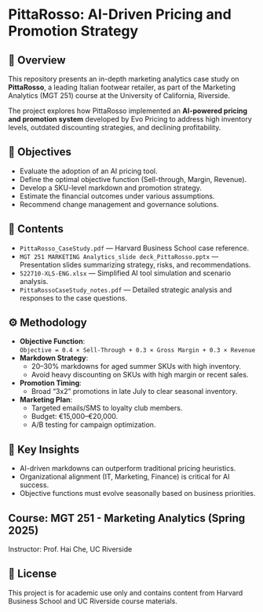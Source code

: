 # PittaRosso: AI-Driven Pricing and Promotion Strategy

## 📌 Overview
This repository presents an in-depth marketing analytics case study on **PittaRosso**, a leading Italian footwear retailer, as part of the Marketing Analytics (MGT 251) course at the University of California, Riverside.

The project explores how PittaRosso implemented an **AI-powered pricing and promotion system** developed by Evo Pricing to address high inventory levels, outdated discounting strategies, and declining profitability.

## 🎯 Objectives
- Evaluate the adoption of an AI pricing tool.
- Define the optimal objective function (Sell-through, Margin, Revenue).
- Develop a SKU-level markdown and promotion strategy.
- Estimate the financial outcomes under various assumptions.
- Recommend change management and governance solutions.

## 📂 Contents
- `PittaRosso_CaseStudy.pdf` — Harvard Business School case reference.
- `MGT 251 MARKETING Analytics_slide deck_PittaRosso.pptx` — Presentation slides summarizing strategy, risks, and recommendations.
- `522710-XLS-ENG.xlsx` — Simplified AI tool simulation and scenario analysis.
- `PittaRossoCaseStudy_notes.pdf` — Detailed strategic analysis and responses to the case questions.

## ⚙️ Methodology
- **Objective Function**:  
  `Objective = 0.4 × Sell-Through + 0.3 × Gross Margin + 0.3 × Revenue`
- **Markdown Strategy**:
  - 20–30% markdowns for aged summer SKUs with high inventory.
  - Avoid heavy discounting on SKUs with high margin or recent sales.
- **Promotion Timing**:  
  - Broad “3x2” promotions in late July to clear seasonal inventory.
- **Marketing Plan**:
  - Targeted emails/SMS to loyalty club members.
  - Budget: €15,000–€20,000.
  - A/B testing for campaign optimization.

## 🧠 Key Insights
- AI-driven markdowns can outperform traditional pricing heuristics.
- Organizational alignment (IT, Marketing, Finance) is critical for AI success.
- Objective functions must evolve seasonally based on business priorities.

## Course: MGT 251 - Marketing Analytics (Spring 2025)  
Instructor: Prof. Hai Che, UC Riverside

## 📜 License
This project is for academic use only and contains content from Harvard Business School and UC Riverside course materials.
